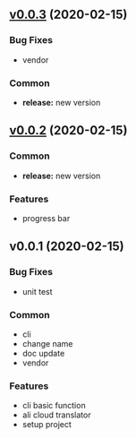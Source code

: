 
<a name="v0.0.3"></a>
## [v0.0.3](https://github.com/Soontao/pdi-util/compare/v0.0.2...v0.0.3) (2020-02-15)

### Bug Fixes

* vendor

### Common

* **release:** new version


<a name="v0.0.2"></a>
## [v0.0.2](https://github.com/Soontao/pdi-util/compare/v0.0.1...v0.0.2) (2020-02-15)

### Common

* **release:** new version

### Features

* progress bar


<a name="v0.0.1"></a>
## v0.0.1 (2020-02-15)

### Bug Fixes

* unit test

### Common

* cli
* change name
* doc update
* vendor

### Features

* cli basic function
* ali cloud translator
* setup project

